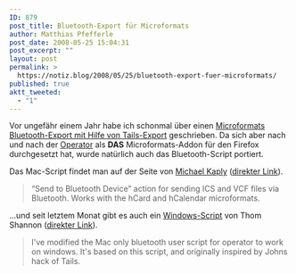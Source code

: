 ```yaml
---
ID: 879
post_title: Bluetooth-Export für Microformats
author: Matthias Pfefferle
post_date: 2008-05-25 15:04:31
post_excerpt: ""
layout: post
permalink: >
  https://notiz.blog/2008/05/25/bluetooth-export-fuer-microformats/
published: true
aktt_tweeted:
  - "1"
---
```

Vor ungefähr einem Jahr habe ich schonmal über einen <a href="http://notiz.blog/2007/05/19/microformats-und-bluetooth/">Microformats Bluetooth-Export mit Hilfe von Tails-Export</a> geschrieben. Da sich aber nach und nach der <a href="http://www.kaply.com/weblog/operator/">Operator</a> als <strong>DAS</strong> Microformats-Addon für den Firefox durchgesetzt hat, wurde natürlich auch das Bluetooth-Script portiert.

Das Mac-Script findet man auf der Seite von <a href="http://www.kaply.com/weblog/operator-user-scripts/">Michael Kaply</a> (<a href="http://www.kaply.com/weblog/wp-content/uploads/2007/05/bluetooth.js">direkter Link</a>).

<blockquote>“Send to Bluetooth Device” action for sending ICS and VCF files via Bluetooth. Works with the hCard and hCalendar microformats.</blockquote>

...und seit letztem Monat gibt es auch ein <a href="http://www.ts0.com/2008/04/microformats-to-bluetooth.asp">Windows-Script</a> von Thom Shannon (<a href="http://www.ts0.com/bluetoothwin.js">direkter Link</a>).

<blockquote>I've modified the Mac only bluetooth user script for operator to work on windows. It's based on this script, and originally inspired by Johns hack of Tails.</blockquote>